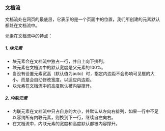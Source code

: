 ### 文档流
文档流处在网页的最底层，它表示的是一个页面中的位置，我们所创建的元素默认都处在文档流中。

元素在文档流中的特点：
##### 1. 块元素
- 块元素会在文档流中独占一行，并自上向下排列。
- 块元素在文档流中的默认宽度是父元素的100%。
- 当没有设置元素宽高（默认值为auto）时，指定内边距不会影响可见框的大小，而是会自动修改宽度，以适应内边距。
- 块元素在文档流中的高度默认被内容撑开。
##### 2. 内联元素
- 内联元素在文档流中只占自身的大小，并默认从左向右排列，如果一行中不足以容纳所有内联元素，则换到下一行，继续自左向右。
- 在文档流中，内联元素的宽度和高度默认都被内容撑开。